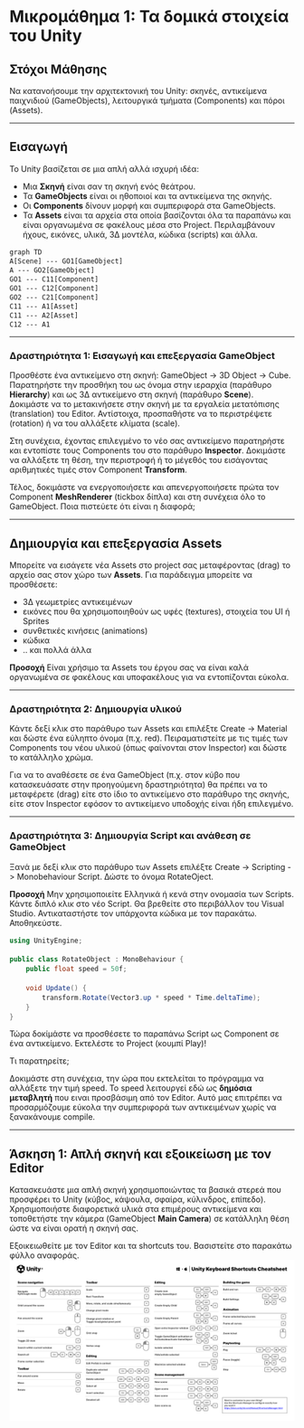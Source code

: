 # Μικρομάθημα 1: Τα δομικά στοιχεία του Unity

## Στόχοι Μάθησης
Να κατανοήσουμε την αρχιτεκτονική του Unity: σκηνές, αντικείμενα παιχνιδιού (GameObjects), λειτουργικά τμήματα (Components)
και πόροι (Assets).

---

## Εισαγωγή
Το Unity βασίζεται σε μια απλή αλλά ισχυρή ιδέα:

- Μια **Σκηνή** είναι σαν τη σκηνή ενός θεάτρου.
- Τα **GameObjects** είναι οι ηθοποιοί και τα αντικείμενα της σκηνής.
- Οι **Components** δίνουν μορφή και συμπεριφορά στα GameObjects.
- Τα **Assets** είναι τα αρχεία στα οποία βασίζονται όλα τα παραπάνω και είναι οργανωμένα σε φακέλους μέσα στο Project.
Περιλαμβάνουν ήχους, εικόνες, υλικά, 3Δ μοντέλα, κώδικα (scripts) και άλλα.

```mermaid 
graph TD
A[Scene] --- GO1[GameObject]
A --- GO2[GameObject]
GO1 --- C11[Component]
GO1 --- C12[Component]
GO2 --- C21[Component]
C11 --- A1[Asset]
C11 --- A2[Asset]
C12 --- A1

```
---

### Δραστηριότητα 1: Εισαγωγή και επεξεργασία GameObject
Προσθέστε ένα αντικείμενο στη σκηνή: GameObject -> 3D Object -> Cube. Παρατηρήστε την προσθήκη του ως όνομα στην ιεραρχία
(παράθυρο **Hierarchy**) και ως 3Δ αντικείμενο στη σκηνή (παράθυρο **Scene**). Δοκιμάστε να το μετακινήσετε στην σκηνή με
τα εργαλεία μετατόπισης (translation) του Editor. Αντίστοιχα, προσπαθήστε να το περιστρέψετε (rotation) ή να του αλλάξετε 
κλίματα (scale).

Στη συνέχεια, έχοντας επιλεγμένο το νέο σας αντικείμενο παρατηρήστε και εντοπίστε τους Components του στο παράθυρο 
**Inspector**. Δοκιμάστε να αλλάξετε τη θέση, την περιστροφή ή το μέγεθός του εισάγοντας αριθμητικές τιμές στον Component
**Transform**.

Τέλος, δοκιμάστε να ενεργοποιήσετε και απενεργοποιήσετε πρώτα τον Component **MeshRenderer** (tickbox δίπλα) και στη συνέχεια 
όλο το GameObject. Ποια πιστεύετε ότι είναι η διαφορά;

---

## Δημιουργία και επεξεργασία Assets
Μπορείτε να εισάγετε νέα Assets στο project σας μεταφέροντας (drag) το αρχείο σας στον χώρο των **Assets**. Για παράδειγμα
μπορείτε να προσθέσετε:
 - 3Δ γεωμετρίες αντικειμένων
 - εικόνες που θα χρησιμοποιηθούν ως υφές (textures), στοιχεία του UI ή Sprites
 - συνθετικές κινήσεις (animations)
 - κώδικα
 - .. και πολλά άλλα

**Προσοχή** Είναι χρήσιμο τα Assets του έργου σας να είναι καλά οργανωμένα σε φακέλους και υποφακέλους για να
εντοπίζονται εύκολα.

---

### Δραστηριότητα 2: Δημιουργία υλικού
Κάντε δεξί κλικ στο παράθυρο των Assets και επιλέξτε Create -> Material και δώστε ένα εύληπτο όνομα (π.χ. red). Πειραματιστείτε
με τις τιμές των Components του νέου υλικού (όπως φαίνονται στον Inspector) και δώστε το κατάλληλο χρώμα.

Για να το αναθέσετε σε ένα GameObject (π.χ. στον κύβο που κατασκευάσατε στην προηγούμενη δραστηριότητα) θα πρέπει να το
μεταφέρετε (drag) είτε στο ίδιο το αντικείμενο στο παράθυρο της σκηνής, είτε στον Inspector εφόσον το αντικείμενο
υποδοχής είναι ήδη επιλεγμένο.

---

### Δραστηριότητα 3: Δημιουργία Script και ανάθεση σε GameObject
Ξανά με δεξί κλικ στο παράθυρο των Assets επιλέξτε Create -> Scripting -> Monobehaviour Script. Δώστε το όνομα RotateOject.

**Προσοχή** Μην χρησιμοποιείτε Ελληνικά ή κενά στην ονομασία των Scripts.
Κάντε διπλό κλικ στο νέο Script. Θα βρεθείτε στο περιβάλλον του Visual Studio. Αντικαταστήστε τον υπάρχοντα κώδικα με τον
παρακάτω. Αποθηκεύστε.

```csharp
using UnityEngine;

public class RotateObject : MonoBehaviour {
    public float speed = 50f;

    void Update() {
        transform.Rotate(Vector3.up * speed * Time.deltaTime);
    }
}
```
Τώρα δοκίμάστε να προσθέσετε το παραπάνω Script ως Component σε ένα αντικείμενο. Εκτελέστε το Project (κουμπί Play)!

Τι παρατηρείτε;

Δοκιμάστε στη συνέχεια, την ώρα που εκτελείται το πρόγραμμα να αλλάξετε την τιμή speed. To speed λειτουργεί εδώ ως
**δημόσια μεταβλητή** που ειναι προσβάσιμη από τον Editor. Αυτό μας επιτρέπει να προσαρμόζουμε εύκολα την συμπεριφορά
των αντικειμένων χωρίς να ξανακάνουμε compile.

---

## Άσκηση 1: Απλή σκηνή και εξοικείωση με τον Editor
Κατασκευάστε μια απλή σκηνή χρησιμοποιώντας τα βασικά στερεά που προσφέρει το Unity (κύβος, κάψουλα, σφαίρα, 
κύλινδρος, επίπεδο). Χρησιμοποιήστε διαφορετικά υλικά στα επιμέρους αντικείμενα και τοποθετήστε την κάμερα (GameObject 
**Main Camera**) σε κατάλληλη θέση ώστε να είναι ορατή η σκηνή σας.

Εξοικειωθείτε με τον Editor και τα shortcuts του. Βασιστείτε στο παρακάτω φύλλο αναφοράς.
![Unity shortcuts](../figures/Unity_shortcuts.png)

